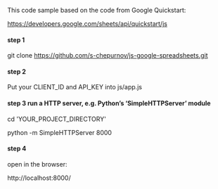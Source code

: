 This code sample based on the code from Google Quickstart:

https://developers.google.com/sheets/api/quickstart/js


#### step 1
git clone https://github.com/s-chepurnov/js-google-spreadsheets.git

#### step 2
Put your CLIENT_ID and API_KEY into js/app.js

#### step 3 run a HTTP server, e.g. Python’s ‘SimpleHTTPServer’ module
cd 'YOUR_PROJECT_DIRECTORY'

python -m SimpleHTTPServer 8000

#### step 4
open in the browser:

http://localhost:8000/
